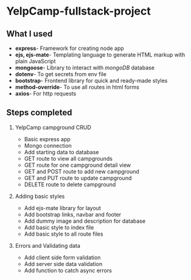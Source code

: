 # YelpCamp-fullstack-project

## What I used

- **express**- Framework for creating node app
- **ejs, ejs-mate**- Templating language to generate HTML markup with plain JavaScript
- **mongoose**- Library to interact with *mongoDB* database
- **dotenv**- To get secrets from env file
- **bootstrap**- Frontend library for quick and ready-made styles
- **method-override**- To use all routes in html forms
- **axios**- For http requests

## Steps completed

1. YelpCamp campground CRUD
    - Basic express app
    - Mongo connection
    - Add starting data to database
    - GET route to view all campgrounds
    - GET route for one campground detail view
    - GET and POST route to add new campground
    - GET and PUT route to update campground
    - DELETE route to delete campground

2. Adding basic styles
    - Add ejs-mate library for layout
    - Add bootstrap links, navbar and footer
    - Add dummy image and description for database
    - Add basic style to index file
    - Add basic style to all route files

3. Errors and Validating data
   - Add client side form validation
   - Add server side data validation
   - Add function to catch async errors
